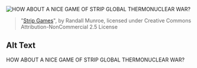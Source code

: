 ![HOW ABOUT A NICE GAME OF STRIP GLOBAL THERMONUCLEAR WAR?](https://imgs.xkcd.com/comics/strip_games.png)
> "[Strip Games](https://xkcd.com/696/)", by Randall Munroe, licensed under Creative Commons Attribution-NonCommercial 2.5 License

## Alt Text
HOW ABOUT A NICE GAME OF STRIP GLOBAL THERMONUCLEAR WAR?
